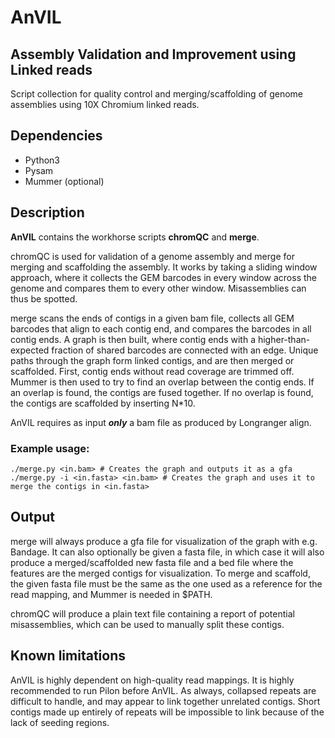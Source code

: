 # AnVIL
## Assembly Validation and Improvement using Linked reads

Script collection for quality control and merging/scaffolding of genome assemblies using 10X Chromium linked reads.

## Dependencies
- Python3
- Pysam
- Mummer (optional)

## Description
**AnVIL** contains the workhorse scripts **chromQC** and **merge**. 

chromQC is used for validation of a genome assembly and merge for merging and scaffolding the assembly. It works by taking a sliding window approach, where it collects the GEM barcodes in every window across the genome and compares them to every other window. Misassemblies can thus be spotted. 

merge scans the ends of contigs in a given bam file, collects all GEM barcodes that align to each contig end, and compares the barcodes in all contig ends. A graph is then built, where contig ends with a higher-than-expected fraction of shared barcodes are connected with an edge. Unique paths through the graph form linked contigs, and are then merged or scaffolded. First, contig ends without read coverage are trimmed off. Mummer is then used to try to find an overlap between the contig ends. If an overlap is found, the contigs are fused together. If no overlap is found, the contigs are scaffolded by inserting N*10.

AnVIL requires as input **_only_** a bam file as produced by Longranger align.

### Example usage:
```
./merge.py <in.bam> # Creates the graph and outputs it as a gfa
./merge.py -i <in.fasta> <in.bam> # Creates the graph and uses it to merge the contigs in <in.fasta>
```

## Output
merge will always produce a gfa file for visualization of the graph with e.g. Bandage. It can also optionally be given a fasta file, in which case it will also produce a merged/scaffolded new fasta file and a bed file where the features are the merged contigs for visualization. To merge and scaffold, the given fasta file must be the same as the one used as a reference for the read mapping, and Mummer is needed in $PATH.

chromQC will produce a plain text file containing a report of potential misassemblies, which can be used to manually split these contigs.

## Known limitations
AnVIL is highly dependent on high-quality read mappings. It is highly recommended to run Pilon before AnVIL. As always, collapsed repeats are difficult to handle, and may appear to link together unrelated contigs. Short contigs made up entirely of repeats will be impossible to link because of the lack of seeding regions.